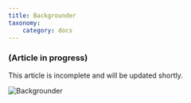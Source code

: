 ```yaml
---
title: Backgrounder
taxonomy:
    category: docs
---
```


### (Article in progress)
This article is incomplete and will be updated shortly.


<img src="http://www.joomlabamboo.com/blog/user/pages/02.template-news/meet-buildr/backgrounder.jpg" alt="Backgrounder" />
